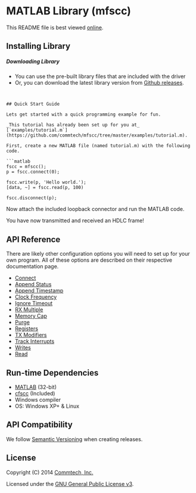 # MATLAB Library (mfscc)
This README file is best viewed [online](http://github.com/commtech/mfscc/).

## Installing Library

##### Downloading Library
- You can use the pre-built library files that are included with the driver
- Or, you can download the latest library version from
[Github releases](https://github.com/commtech/mfscc/releases).
```


## Quick Start Guide

Lets get started with a quick programming example for fun.

_This tutorial has already been set up for you at_ 
[`examples/tutorial.m`](https://github.com/commtech/mfscc/tree/master/examples/tutorial.m).

First, create a new MATLAB file (named tutorial.m) with the following code.

```matlab
fscc = mfscc();
p = fscc.connect(0);

fscc.write(p, 'Hello world.');
[data, ~] = fscc.read(p, 100)

fscc.disconnect(p);
```

Now attach the included loopback connector and run the MATLAB code.

You have now transmitted and received an HDLC frame! 


## API Reference

There are likely other configuration options you will need to set up for your 
own program. All of these options are described on their respective documentation page.

- [Connect](https://github.com/commtech/pyfscc/blob/master/docs/connect.m)
- [Append Status](https://github.com/commtech/pyfscc/blob/master/docs/append-status.m)
- [Append Timestamp](https://github.com/commtech/pyfscc/blob/master/docs/append-timestamp.m)
- [Clock Frequency](https://github.com/commtech/pyfscc/blob/master/docs/clock-frequency.m)
- [Ignore Timeout](https://github.com/commtech/pyfscc/blob/master/docs/ignore-timeout.m)
- [RX Multiple](https://github.com/commtech/pyfscc/blob/master/docs/rx-multiple.m)
- [Memory Cap](https://github.com/commtech/pyfscc/blob/master/docs/memory-cap.m)
- [Purge](https://github.com/commtech/pyfscc/blob/master/docs/purgemmd)
- [Registers](https://github.com/commtech/pyfscc/blob/master/docs/registers.m)
- [TX Modifiers](https://github.com/commtech/pyfscc/blob/master/docs/tx-modifiersmmd)
- [Track Interrupts](https://github.com/commtech/pyfscc/blob/master/docs/track-interrupts.m)
- [Writes](https://github.com/commtech/pyfscc/blob/master/docs/write.m)
- [Read](https://github.com/commtech/pyfscc/blob/master/docs/read.m)


## Run-time Dependencies
- [MATLAB](http://www.python.org/download/) (32-bit)
- [cfscc](https://github.com/commtech/cfscc/) (Included)
- Windows compiler
- OS: Windows XP+ & Linux


## API Compatibility
We follow [Semantic Versioning](http://semver.org/) when creating releases.


## License

Copyright (C) 2014 [Commtech, Inc.](http://commtech-fastcom.com)

Licensed under the [GNU General Public License v3](http://www.gnu.org/licenses/gpl.txt).

